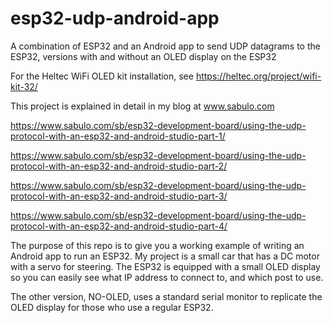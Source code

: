 # esp32-udp-android-app
A combination of ESP32 and an Android app to send UDP datagrams to the ESP32, versions with and without an OLED display on the ESP32

For the Heltec WiFi OLED kit installation, see https://heltec.org/project/wifi-kit-32/

This project is explained in detail in my blog at www.sabulo.com

https://www.sabulo.com/sb/esp32-development-board/using-the-udp-protocol-with-an-esp32-and-android-studio-part-1/

https://www.sabulo.com/sb/esp32-development-board/using-the-udp-protocol-with-an-esp32-and-android-studio-part-2/

https://www.sabulo.com/sb/esp32-development-board/using-the-udp-protocol-with-an-esp32-and-android-studio-part-3/

https://www.sabulo.com/sb/esp32-development-board/using-the-udp-protocol-with-an-esp32-and-android-studio-part-4/

The purpose of this repo is to give you a working example of writing an Android app to run an ESP32. My project is a small car that has a DC motor with a servo for steering. The ESP32 is equipped with a small OLED display so you can easily see what IP address to connect to, and which post to use. 

The other version, NO-OLED, uses a standard serial monitor to replicate the OLED display for those who use a regular ESP32.
